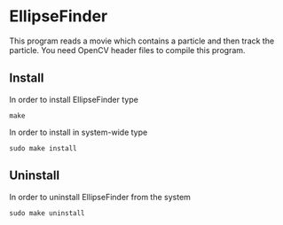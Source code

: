 # EllipseFinder

This program reads a movie which contains a particle and then track the 
particle. You need OpenCV header files to compile this program.


## Install
In order to install EllipseFinder type

    make

In order to install in system-wide type

    sudo make install


## Uninstall
In order to uninstall EllipseFinder from the system

    sudo make uninstall
